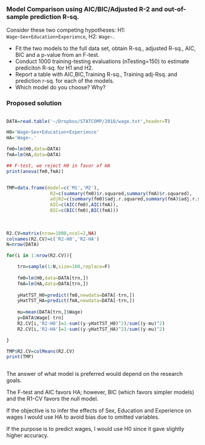 

### Model Comparison using AIC/BIC/Adjusted R-2 and out-of-sample prediction R-sq.



Consider these two competing hypotheses:   H1: `Wage~Sex+Education+Experience`, H2: `Wage~.`


  - Fit the two models to the full data set, obtain R-sq., adjusted R-sq., AIC, BIC and a p-value from an F-test.
  - Conduct 1000 training-testing evaluations (nTesting=150) to estimate prediciton R-sq. for H1 and H2.
  - Report a table with AIC,BIC,Training R-sq., Training adj-Rsq. and prediction r-sq. for each of the models.
  - Which model do you choose? Why?


### Proposed solution


```r

DATA=read.table('~/Dropbox/STATCOMP/2018/wage.txt',header=T)

H0='Wage~Sex+Education+Experience'
HA='Wage~.'

fm0=lm(H0,data=DATA)
fmA=lm(HA,data=DATA)

## F-test, we reject H0 in favor of HA
print(anova(fm0,fmA))


TMP=data.frame(model=c('M1','M2'),
				R2=c(summary(fm0)$r.squared,summary(fmA)$r.squared),
				adjR2=c(summary(fm0)$adj.r.squared,summary(fmA)$adj.r.squared),
				AIC=c(AIC(fm0),AIC(fmA)),
				BIC=c(BIC(fm0),BIC(fmA)))
				
				
				
R2.CV=matrix(nrow=1000,ncol=2,NA)
colnames(R2.CV)=c('R2-H0','R2-HA')
N=nrow(DATA)

for(i in 1:nrow(R2.CV)){

	trn=sample(1:N,size=100,replace=F)
	
	fm0=lm(H0,data=DATA[trn,])
	fmA=lm(HA,data=DATA[trn,])
	
	yHatTST_H0=predict(fm0,newdata=DATA[-trn,])
	yHatTST_HA=predict(fmA,newdata=DATA[-trn,])
	
	mu=mean(DATA[trn,]$Wage)
	y=DATA$Wage[-trn]
	R2.CV[i,'R2-H0']=1-sum((y-yHatTST_H0)^2)/sum((y-mu)^2)
	R2.CV[i,'R2-HA']=1-sum((y-yHatTST_HA)^2)/sum((y-mu)^2)	

}

TMP$R2.CV=colMeans(R2.CV)
print(TMP)



```


The answer of what model is preferred would depend on the research goals.

The F-test and AIC favors HA; however, BIC (which favors simpler models) and the R1-CV favors the null model.

If the objective is to infer the effects of Sex, Education and Experience on wages I would use HA to avoid bias due to omitted variables.

If the purpose is to predict wages, I would use H0 since it gave slightly higher accuracy.
